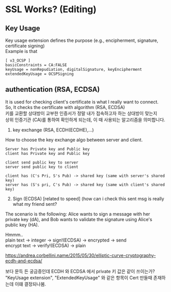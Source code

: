 # SSL Works? (Editing)

## Key Usage

Key usage extension defines the purpose (e.g., encipherment, signature, certificate signing)  
Example is that 

```
[ v3_OCSP ]
basicConstraints = CA:FALSE
keyUsage = nonRepudiation, digitalSignature, keyEncipherment
extendedKeyUsage = OCSPSigning
```

## authentication (RSA, ECDSA)

It is used for checking client's certificate is what I really want to connect.  
So, It checks the certificate with algorithm (RSA, ECDSA)  
키를 교환할 상대방이 교부한 인증서가 정말 내가 접속하고자 하는 상대방이 맞는지  
상위 인증기관 (CA)를 통하여 확인하게 되는데, 이 때 사용되는 알고리즘을 의미합니다.

1. key exchange (RSA, ECDH(ECDHE),...)

How to choose the key exchange algo between server and client.

```
Server has Private key and Public key
client has Private key and Public key

client send public key to server
server send public key to client

client has (C's Pri, S's Pub) -> shared key (same with server's shared key)
server has (S's pri, C's Pub) -> shared key (same with client's shared key)
```

2. Sign (ECDSA) [related to speed] (how can i check this sent msg is really what my friend sent?

The scenario is the following: Alice wants to sign a message with her private key (dA), and Bob wants to validate the signature using Alice's public key (HA).

Hmmm..   
plain text -> integer -> sign!(ECDSA) -> encrypted -> send  
encrypt text -> verify!(ECDSA) -> plain  

https://andrea.corbellini.name/2015/05/30/elliptic-curve-cryptography-ecdh-and-ecdsa/

보다 문득 든 궁금증인데 ECDH 와 ECDSA 에서 private 키 값은 같이 쓰이는가?  
"KeyUsage extension", "ExtendedKeyUsage" 와 같은 항목이 Cert 만들때 존재하는데 이떄 결정되나봄.
